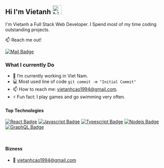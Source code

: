 ## Hi I'm Vietanh <img src="https://user-images.githubusercontent.com/1303154/88677602-1635ba80-d120-11ea-84d8-d263ba5fc3c0.gif" width="28px" height="28px" alt="hi">

<!-- 🚀 Check out my New Portfolio [example.com](https://example.com)  -->

I'm Vietanh a Full Stack Web Developer. I Spend most of my time coding outstanding projects.

:mailbox: Reach me out!

[![Mail Badge](https://img.shields.io/badge/-vietanhcao-c0392b?style=flat&labelColor=c0392b&logo=gmail&logoColor=white)](mailto:vietanhcao1994@gmail.com)


### What I currently Do

- 🔭 I’m currently working in Viet Nam.
- :computer: Most used line of code `git commit -m "Initial Commit"`
- 📫 How to reach me: vietanhcao1994@gmail.com.
- ⚡ Fun fact: I play games and go swimming very often.

#### Top Technologies

<!-- TODO: Make technologies links takes you to repositories -->

[![React Badge](https://img.shields.io/badge/-React-61DBFB?style=for-the-badge&labelColor=black&logo=react&logoColor=61DBFB)](#) [![Javascript Badge](https://img.shields.io/badge/-Javascript-F0DB4F?style=for-the-badge&labelColor=black&logo=javascript&logoColor=F0DB4F)](#) [![Typescript Badge](https://img.shields.io/badge/-Typescript-007acc?style=for-the-badge&labelColor=black&logo=typescript&logoColor=007acc)](#) [![Nodejs Badge](https://img.shields.io/badge/-Nodejs-3C873A?style=for-the-badge&labelColor=black&logo=node.js&logoColor=3C873A)](#) [![GraphQL Badge](https://img.shields.io/badge/-GraphQl-e535ab?style=for-the-badge&labelColor=black&logo=node.js&logoColor=e535ab)](#)



<br />

<!-- todo link CV -->
#### Bizness
<!-- - :paperclip: [My Resume/CV](https://github.com/ipenywis/ipenywis/blob/master/resumes/resume%20v1.0.pdf) -->
- :email: vietanhcao1994@gmail.com


